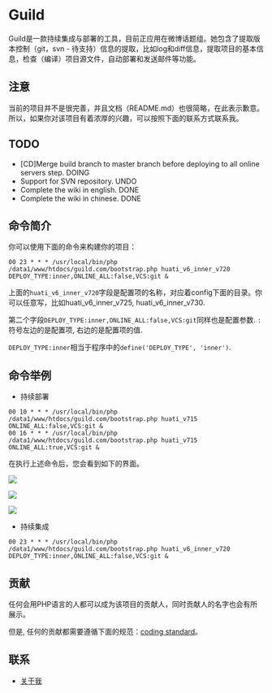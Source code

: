 # Guild

Guild是一款持续集成与部署的工具，目前正应用在微博话题组。她包含了提取版本控制（git，svn - 待支持）信息的提取，比如log和diff信息，提取项目的基本信息，检查（编译）项目源文件，自动部署和发送邮件等功能。

## 注意

当前的项目并不是很完善，并且文档（README.md）也很简略，在此表示歉意。所以，如果你对该项目有着浓厚的兴趣，可以按照下面的联系方式联系我。

## TODO
- [CD]Merge build branch to master branch before deploying to all online servers step. DOING
- Support for SVN repository. UNDO
- Complete the wiki in english. DONE
- Complete the wiki in chinese. DONE

## 命令简介

你可以使用下面的命令来构建你的项目：

```
00 23 * * * /usr/local/bin/php /data1/www/htdocs/guild.com/bootstrap.php huati_v6_inner_v720  DEPLOY_TYPE:inner,ONLINE_ALL:false,VCS:git &
```

上面的`huati_v6_inner_v720`字段是配置项的名称，对应着config下面的目录。你可以任意写，比如huati_v6_inner_v725, huati_v6_inner_v730.

第二个字段`DEPLOY_TYPE:inner,ONLINE_ALL:false,VCS:git`同样也是配置参数. `:`符号左边的是配置项, 右边的是配置项的值.

`DEPLOY_TYPE:inner`相当于程序中的`define('DEPLOY_TYPE', 'inner')`.


## 命令举例

 - 持续部署
```
00 10 * * * /usr/local/bin/php /data1/www/htdocs/guild.com/bootstrap.php huati_v715  ONLINE_ALL:false,VCS:git &
00 16 * * * /usr/local/bin/php /data1/www/htdocs/guild.com/bootstrap.php huati_v715  ONLINE_ALL:true,VCS:git &
```

在执行上述命令后，您会看到如下的界面。

![](https://github.com/GenialX/guild/blob/master/demo/build_console_1.png?raw=true)

![](https://github.com/GenialX/guild/blob/master/demo/build_console_2.png?raw=true)

![](https://github.com/GenialX/guild/blob/master/demo/build_console_3.png?raw=true)

 - 持续集成
```
00 23 * * * /usr/local/bin/php /data1/www/htdocs/guild.com/bootstrap.php huati_v6_inner_v720  DEPLOY_TYPE:inner,ONLINE_ALL:false,VCS:git &
```

## 贡献

任何会用PHP语言的人都可以成为该项目的贡献人，同时贡献人的名字也会有所展示。

但是, 任何的贡献都需要遵循下面的规范：[coding standard](/CODING_STANDARD.md)。


## 联系

 - [关于我](http://www.ihuxu.com/blog/about)
